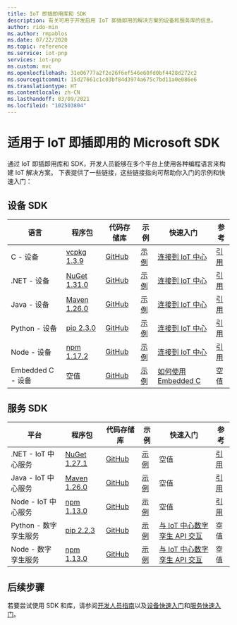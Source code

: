 ```yaml
---
title: IoT 即插即用库和 SDK
description: 有关可用于开发启用 IoT 即插即用的解决方案的设备和服务库的信息。
author: rido-min
ms.author: rmpablos
ms.date: 07/22/2020
ms.topic: reference
ms.service: iot-pnp
services: iot-pnp
ms.custom: mvc
ms.openlocfilehash: 31e06777a2f2e26f6ef546e60fd0bf4428d272c2
ms.sourcegitcommit: 15d27661c1c03bf84d3974a675c7bd11a0e086e6
ms.translationtype: HT
ms.contentlocale: zh-CN
ms.lasthandoff: 03/09/2021
ms.locfileid: "102503804"
---
```

# <a name="microsoft-sdks-for-iot-plug-and-play"></a>适用于 IoT 即插即用的 Microsoft SDK

通过 IoT 即插即用库和 SDK，开发人员能够在多个平台上使用各种编程语言来构建 IoT 解决方案。 下表提供了一些链接，这些链接指向可帮助你入门的示例和快速入门：

## <a name="device-sdks"></a>设备 SDK

| 语言 | 程序包 | 代码存储库 | 示例 | 快速入门 | 参考 |
|---|---|---|---|---|---|
| C - 设备 | [vcpkg 1.3.9](https://github.com/Azure/azure-iot-sdk-c/blob/master/doc/setting_up_vcpkg.md) | [GitHub](https://github.com/Azure/azure-iot-sdk-c) | [示例](https://github.com/Azure/azure-iot-sdk-c/tree/master/iothub_client/samples/pnp) | [连接到 IoT 中心](quickstart-connect-device.md) | [引用](/azure/iot-hub/iot-c-sdk-ref/) |
| .NET - 设备 | [NuGet 1.31.0](https://www.nuget.org/packages/Microsoft.Azure.Devices.Client) | [GitHub](https://github.com/Azure/azure-iot-sdk-csharp/tree/master/) | [示例](https://github.com/Azure-Samples/azure-iot-samples-csharp/tree/master/iot-hub/Samples/device/PnpDeviceSamples) | [连接到 IoT 中心](quickstart-connect-device.md) | [引用](/dotnet/api/microsoft.azure.devices.client) |
| Java - 设备 | [Maven 1.26.0](https://mvnrepository.com/artifact/com.microsoft.azure.sdk.iot/iot-device-client) | [GitHub](https://github.com/Azure/azure-iot-sdk-java/tree/master/) | [示例](https://github.com/Azure/azure-iot-sdk-java/tree/master/device/iot-device-samples/pnp-device-sample) | [连接到 IoT 中心](quickstart-connect-device.md) | [引用](/java/api/com.microsoft.azure.sdk.iot.device) |
| Python - 设备 | [pip 2.3.0](https://pypi.org/project/azure-iot-device/) | [GitHub](https://github.com/Azure/azure-iot-sdk-python/tree/master/) | [示例](https://github.com/Azure/azure-iot-sdk-python/tree/master/azure-iot-device/samples/pnp) | [连接到 IoT 中心](quickstart-connect-device.md) | [引用](/python/api/azure-iot-device/azure.iot.device) |
| Node - 设备 | [npm 1.17.2](https://www.npmjs.com/package/azure-iot-device)  | [GitHub](https://github.com/Azure/azure-iot-sdk-node/tree/master/) | [示例](https://github.com/Azure/azure-iot-sdk-node/tree/master/device/samples/pnp) | [连接到 IoT 中心](quickstart-connect-device.md) | [引用](/javascript/api/azure-iot-device/) |
| Embedded C - 设备 | 空值 | [GitHub](https://github.com/Azure/azure-sdk-for-c/)| [示例](howto-use-embedded-c.md#samples) | [如何使用 Embedded C](howto-use-embedded-c.md) | 空值

## <a name="service-sdks"></a>服务 SDK

| 平台  | 程序包 | 代码存储库 | 示例 | 快速入门 | 参考 |
|---|---|---|---|---|---|
| .NET - IoT 中心服务 | [NuGet 1.27.1](https://www.nuget.org/packages/Microsoft.Azure.Devices ) | [GitHub](https://github.com/Azure/azure-iot-sdk-csharp) | [示例](https://github.com/Azure-Samples/azure-iot-samples-csharp/tree/master/iot-hub/Samples/service/PnpServiceSamples) | 空值 | [引用](/dotnet/api/microsoft.azure.devices) |
| Java - IoT 中心服务 | [Maven 1.26.0](https://mvnrepository.com/artifact/com.microsoft.azure.sdk.iot/iot-service-client/1.26.0) | [GitHub](https://github.com/Azure/azure-iot-sdk-java) | [示例](https://github.com/Azure/azure-iot-sdk-java/tree/master/service/iot-service-samples/pnp-service-sample) | 空值 | [引用](/java/api/com.microsoft.azure.sdk.iot.service) |
| Node - IoT 中心服务 | [npm 1.13.0](https://www.npmjs.com/package/azure-iothub) | [GitHub](https://github.com/Azure/azure-iot-sdk-node) | [示例](https://github.com/Azure/azure-iot-sdk-node/tree/master/service/samples) | 空值 | [引用](/javascript/api/azure-iothub/) |
| Python - 数字孪生服务 | [pip 2.2.3](https://pypi.org/project/azure-iot-hub) | [GitHub](https://github.com/Azure/azure-iot-sdk-python) | [示例](https://github.com/Azure/azure-iot-sdk-python/tree/master/azure-iot-hub/samples) | [与 IoT 中心数字孪生 API 交互](quickstart-service.md) | 空值 |
| Node - 数字孪生服务 | [npm 1.13.0](https://www.npmjs.com/package/azure-iot-digitaltwins-service) | [GitHub](https://github.com/Azure/azure-iot-sdk-node) | [示例](https://github.com/Azure/azure-iot-sdk-node/tree/master/service/samples/javascript) | [与 IoT 中心数字孪生 API 交互](quickstart-service.md) | 空值 |

## <a name="next-steps"></a>后续步骤

若要尝试使用 SDK 和库，请参阅[开发人员指南](concepts-developer-guide-device.md)以及[设备快速入门](quickstart-connect-device.md)和[服务快速入门](quickstart-service.md)。